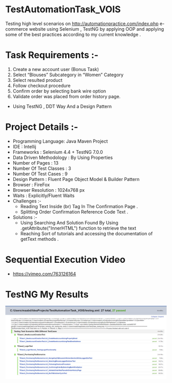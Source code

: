 # TestAutomationTask_VOIS
 Testing high level scenarios on http://automationpractice.com/index.php e-commerce website using Selenium
 , TestNG by applying OOP and applying some of the best practices according to my current knowledge . 
 
# Task Requirements  :- 
1. Create a new account user (Bonus Task)
2. Select “Blouses” Subcategory in “Women” Category
3. Select resulted product
4. Follow checkout procedure
5. Confirm order by selecting bank wire option
6. Validate order was placed from order history page. 

- Using TestNG , DDT Way And a Design Pattern 

# Project Details :-
* Programming Language: Java Maven Project 
* IDE : Intellij
* Frameworks : Selenium 4.4 + TestNG 7.0.0 
* Data Driven Methodology : By Using Properties
* Number of Pages : 13
* Number Of Test Classes : 3 
* Number Of Test Cases : 9 
* Design Pattern : Fluent Page Object Model & Builder Pattern
* Browser : FireFox 
* Browser Resolution : 1024x768 px
* Waits : Explicitly/Fluent Waits 
* Challenges :- 
  * Reading Text Inside (br) Tag In The Confirmation Page . 
  * Splitting Order Confirmation Reference Code Text . 
* Solutions :- 
  * Using Searching And Solution Found By Using .getAttribute("InnerHTML") function to retrieve the text 
  * Reaching Sort of tutorials and accessing the documentation of getText methods .

# Sequential Execution Video 
* https://vimeo.com/763126164
# TestNG My Results
![](TestResults/TestResults.png)